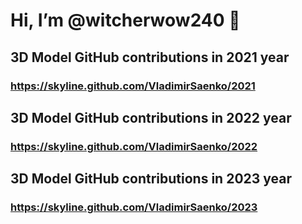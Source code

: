 # Hi, I’m @witcherwow240 🐺 

## 3D Model GitHub contributions in 2021 year

### https://skyline.github.com/VladimirSaenko/2021

## 3D Model GitHub contributions in 2022 year

### https://skyline.github.com/VladimirSaenko/2022

## 3D Model GitHub contributions in 2023 year

### https://skyline.github.com/VladimirSaenko/2023

<!--
**VladimirSaenko/VladimirSaenko** is a ✨ _special_ ✨ repository because its `README.md` (this file) appears on your GitHub profile.
Here are some ideas to get you started:

- 🔭 I’m currently working on 
- 🌱 I’m currently learning ...
- 👯 I’m looking to collaborate on ...
- 🤔 I’m looking for help with ...
- 📫 How to reach me: ...
- 😄 Pronouns: ...
- ⚡ Fun fact: ...
## 🛠 Skills
- ### Javascript
- ### HTML
- ### CSS
 ### 🎸 Playing in guitar 🎸
- ### 💬 Ask me about "The Witcher 🐺" and "The Witcher 3: Wild Hunt 🐺"
-->
